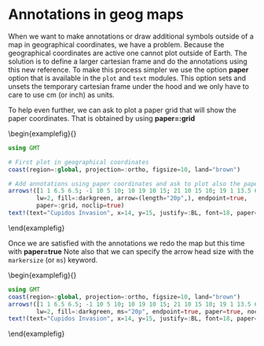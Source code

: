# Annotations in geog maps

When we want to make annotations or draw additional symbols outside of a map in geographical
coordinates, we have a problem. Because the geographical coordinates are active one cannot
plot outside of Earth. The solution is to define a larger cartesian frame and do the
annotations using this new reference. To make this process simpler we use the option **paper**
option that is available in the ``plot`` and ``text`` modules. This option sets and unsets
the temporary cartesian frame under the hood and we only have to care to use cm (or inch) as
units.

To help even further, we can ask to plot a paper grid that will show the paper coordinates.
That is obtained by using **paper=:grid**


\begin{examplefig}{}
```julia
using GMT

# First plot in geographical coordinates
coast(region=:global, projection=:ortho, figsize=10, land="brown")

# Add annotations using paper coordinates and ask to plot also the paper grid
arrows!([1 1 6.5 6.5; -1 10 5 10; 10 19 10 15; 21 10 15 10; 19 1 13.5 6.5],
        lw=2, fill=:darkgreen, arrow=(length="20p",), endpoint=true,
		paper=:grid, noclip=true)
text!(text="Cupidos Invasion", x=14, y=15, justify=:BL, font=18, paper=true, show=1)
```
\end{examplefig}


Once we are satisfied with the annotations we redo the map but this time with **paper=true**
Note also that we can specify the arrow head size with the `markersize` (or `ms`) keyword.

\begin{examplefig}{}
```julia
using GMT
coast(region=:global, projection=:ortho, figsize=10, land="brown")
arrows!([1 1 6.5 6.5; -1 10 5 10; 10 19 10 15; 21 10 15 10; 19 1 13.5 6.5],
        lw=2, fill=:darkgreen, ms="20p", endpoint=true, paper=true, noclip=true)
text!(text="Cupidos Invasion", x=14, y=15, justify=:BL, font=18, paper=true, show=1)
```
\end{examplefig}
